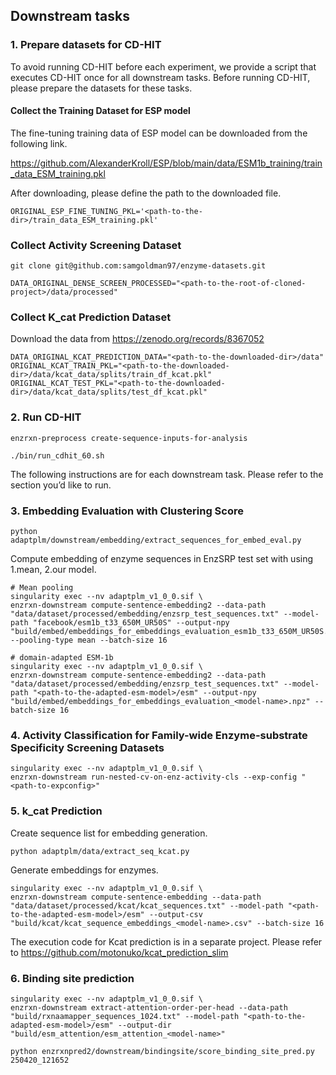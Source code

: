 ## Downstream tasks

### 1. Prepare datasets for CD-HIT

To avoid running CD-HIT before each experiment, we provide a script that executes CD-HIT once for all downstream tasks.
Before running CD-HIT, please prepare the datasets for these tasks.

#### Collect the Training Dataset for ESP model

The fine-tuning training data of ESP model can be downloaded from the following link.

https://github.com/AlexanderKroll/ESP/blob/main/data/ESM1b_training/train_data_ESM_training.pkl

After downloading, please define the path to the downloaded file.

```shell
ORIGINAL_ESP_FINE_TUNING_PKL='<path-to-the-dir>/train_data_ESM_training.pkl'
```

### Collect Activity Screening Dataset

```shell
git clone git@github.com:samgoldman97/enzyme-datasets.git
```

```shell
DATA_ORIGINAL_DENSE_SCREEN_PROCESSED="<path-to-the-root-of-cloned-project>/data/processed"
```

### Collect K_cat Prediction Dataset

Download the data from https://zenodo.org/records/8367052

```shell
DATA_ORIGINAL_KCAT_PREDICTION_DATA="<path-to-the-downloaded-dir>/data"
ORIGINAL_KCAT_TRAIN_PKL="<path-to-the-downloaded-dir>/data/kcat_data/splits/train_df_kcat.pkl"
ORIGINAL_KCAT_TEST_PKL="<path-to-the-downloaded-dir>/data/kcat_data/splits/test_df_kcat.pkl"
```

### 2. Run CD-HIT

```shell
enzrxn-preprocess create-sequence-inputs-for-analysis
```

```shell
./bin/run_cdhit_60.sh
```

The following instructions are for each downstream task. Please refer to the section you’d like to run.

### 3. Embedding Evaluation with Clustering Score

```shell
python adaptplm/downstream/embedding/extract_sequences_for_embed_eval.py
```

Compute embedding of enzyme sequences in EnzSRP test set with using 1.mean, 2.our model.

```shell
# Mean pooling
singularity exec --nv adaptplm_v1_0_0.sif \
enzrxn-downstream compute-sentence-embedding2 --data-path "data/dataset/processed/embedding/enzsrp_test_sequences.txt" --model-path "facebook/esm1b_t33_650M_UR50S" --output-npy "build/embed/embeddings_for_embeddings_evaluation_esm1b_t33_650M_UR50S.npz" --pooling-type mean --batch-size 16
```

```shell
# domain-adapted ESM-1b
singularity exec --nv adaptplm_v1_0_0.sif \
enzrxn-downstream compute-sentence-embedding2 --data-path "data/dataset/processed/embedding/enzsrp_test_sequences.txt" --model-path "<path-to-the-adapted-esm-model>/esm" --output-npy "build/embed/embeddings_for_embeddings_evaluation_<model-name>.npz" --batch-size 16
```

### 4. Activity Classification for Family-wide Enzyme-substrate Specificity Screening Datasets


```shell
singularity exec --nv adaptplm_v1_0_0.sif \
enzrxn-downstream run-nested-cv-on-enz-activity-cls --exp-config "<path-to-expconfig>"
```

### 5. k_cat Prediction

Create sequence list for embedding generation.

```shell
python adaptplm/data/extract_seq_kcat.py
```

Generate embeddings for enzymes.

```shell
singularity exec --nv adaptplm_v1_0_0.sif \
enzrxn-downstream compute-sentence-embedding --data-path "data/dataset/processed/kcat/kcat_sequences.txt" --model-path "<path-to-the-adapted-esm-model>/esm" --output-csv "build/kcat/kcat_sequence_embeddings_<model-name>.csv" --batch-size 16
```

The execution code for Kcat prediction is in a separate project. Please refer to https://github.com/motonuko/kcat_prediction_slim

### 6. Binding site prediction

```shell
singularity exec --nv adaptplm_v1_0_0.sif \
enzrxn-downstream extract-attention-order-per-head --data-path "build/rxnaamapper_sequences_1024.txt" --model-path "<path-to-the-adapted-esm-model>/esm" --output-dir "build/esm_attention/esm_attention_<model-name>"
```

```shell
python enzrxnpred2/downstream/bindingsite/score_binding_site_pred.py 250420_121652
```
